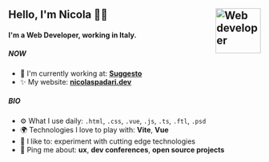 ## Hello, I'm Nicola 👋🏻 [<img src="https://svgshare.com/i/iRL.svg" alt="Web developer" width="90" height="90" align="right">](https://nicolaspadari.dev) 

#### I'm a Web Developer, working in Italy.

##### NOW

- 🏢 I'm currently working at: **[Suggesto](https://suggesto.it)**
- ✨ My website: **[nicolaspadari.dev](https://nicolaspadari.dev)**

##### BIO

- ⚙️ What I use daily: `.html`, `.css`, `.vue`, `.js`, `.ts`, `.ftl`, `.psd`
- 🌍 Technologies I love to play with: **Vite**, **Vue**
- 💅 I like to: experiment with cutting edge technologies
- 💬 Ping me about: **ux**, **dev conferences**, **open source projects**
